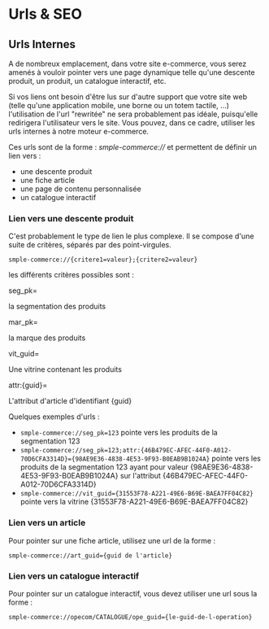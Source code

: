 # Urls & SEO

## Urls Internes

A de nombreux emplacement, dans votre site e-commerce, vous serez amenés à vouloir pointer vers une page dynamique telle qu'une descente produit, un produit, un catalogue interactif, etc.

Si vos liens ont besoin d'être lus sur d'autre support que votre site web (telle qu'une application mobile, une borne ou un totem tactile, ...) l'utilisation de l'url "rewritée" ne sera probablement pas idéale, puisqu'elle redirigera l'utilisateur vers le site. Vous pouvez, dans ce cadre, utiliser les urls internes à notre moteur e-commerce.

Ces urls sont de la forme : _smple-commerce://_ et permettent de définir un lien vers :

* une descente produit
* une fiche article
* une page de contenu personnalisée
* un catalogue interactif

### Lien vers une descente produit

C'est probablement le type de lien le plus complexe. Il se compose d'une suite de critères, séparés par des point-virgules.

`smple-commerce://{critere1=valeur};{critere2=valeur}`

les différents critères possibles sont :

seg\_pk=

la segmentation des produits

mar\_pk=

la marque des produits

vit\_guid=

Une vitrine contenant les produits

attr:{guid}=

L'attribut d'article d'identifiant {guid}

Quelques exemples d'urls :

* `smple-commerce://seg_pk=123` pointe vers les produits de la segmentation 123
* `smple-commerce://seg_pk=123;attr:{46B479EC-AFEC-44F0-A012-70D6CFA3314D}={98AE9E36-4838-4E53-9F93-B0EAB9B1024A}` pointe vers les produits de la segmentation 123 ayant pour valeur {98AE9E36-4838-4E53-9F93-B0EAB9B1024A} sur l'attribut {46B479EC-AFEC-44F0-A012-70D6CFA3314D}
* `smple-commerce://vit_guid={31553F78-A221-49E6-B69E-BAEA7FF04C82}` pointe vers la vitrine {31553F78-A221-49E6-B69E-BAEA7FF04C82}

### Lien vers un article

Pour pointer sur une fiche article, utilisez une url de la forme :

`smple-commerce://art_guid={guid de l'article}`

### Lien vers un catalogue interactif

Pour pointer sur un catalogue interactif, vous devez utiliser une url sous la forme :

`smple-commerce://opecom/CATALOGUE/ope_guid={le-guid-de-l-operation}`